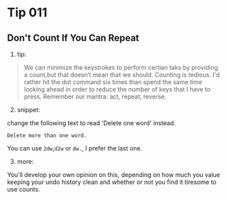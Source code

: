 # Tip 011

## Don't Count If You Can Repeat

1. tip:

> We can minimize the keystrokes to perform certian taks by providing a count,but that doesn‘t mean that we should. Counting is tedious. I'd rather hit the dot command six times than spend the same time looking ahead in order to reduce the number of keys that I have to press. Remember our mantra: act, repeat, reverse.

2. snippet:

change the following text to read 'Delete one word' instead.

```text
Delete more than one word.
```

You can use `2dw`,`d2w` or `dw.`, I prefer the last one.

3. more:

You'll develop your own opinion on this, depending on how much you value keeping your undo history clean and whether or not you find it tiresome to use counts.
